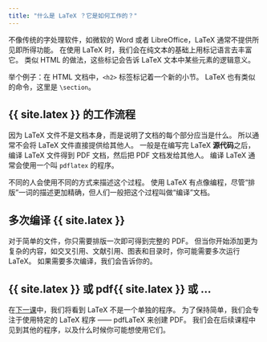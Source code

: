 ```yaml
---
title: "什么是 LaTeX ？它是如何工作的？"
---
```


不像传统的字处理软件，如微软的 Word 或者 LibreOffice，LaTeX 通常不提供所见即所得功能。
在使用 LaTeX 时，我们会在纯文本的基础上用标记语言去丰富它。
类似 HTML 的做法，这些标记会告诉 LaTeX 文本中某些元素的逻辑意义。

举个例子：在 HTML 文档中，`<h2>` 标签标记着一个新的小节。
LaTeX 也有类似的命令，这里是 `\section`。

## {{ site.latex }} 的工作流程

因为 LaTeX 文件不是文档本身，而是说明了文档的每个部分应当是什么。
所以通常不会将 LaTeX 文件直接提供给其他人。
一般是在编写完 LaTeX **源代码**之后，编译 LaTeX 文件得到 PDF 文档，然后把 PDF 文档发给其他人。
编译 LaTeX 通常会使用一个叫 `pdflatex` 的程序。

不同的人会使用不同的方式来描述这个过程。
使用 LaTeX 有点像编程，尽管“排版”一词的描述更加精确，但人们一般把这个过程叫做“编译”文档。

## 多次编译 {{ site.latex }}

对于简单的文件，你只需要排版一次即可得到完整的 PDF。
但当你开始添加更为复杂的内容，如交叉引用、文献引用、图表和目录时，你可能需要多次运行 LaTeX。
如果需要多次编译，我们会告诉你的。

## {{ site.latex }} 或 pdf{{ site.latex }} 或 ...

在[下一课](lesson-02)中，我们将看到 LaTeX 不是一个单独的程序。
为了保持简单，我们会专注于使用特定的 LaTeX 程序 —— pdfLaTeX 来创建 PDF。
我们会在后续课程中见到其他的程序，以及什么时候你可能想使用它们。
